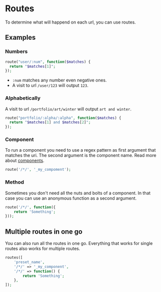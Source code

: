 # Routes

To determine what will happend on each url, you can use routes.

## Examples

### Numbers

```php
route("user/:num", function($matches) {
  return "$matches[1]";
});
```

- `:num` matches any number even negative ones.
- A visit to url `/user/123` will output `123`.

### Alphabetically

A visit to url `/portfolio/art/winter` will output `art and winter`.

```php
route("portfolio/:alpha/:alpha", function($matches) {
  return "$matches[1] and $matches[2]";
});
```

### Component

To run a component you need to use a regex pattern as first argument that matches the uri. The second argument is the component name. Read more about [components](components).

```php
route('/*/', '_my_compoment');
```

### Method

Sometimes you don't need all the nuts and bolts of a component. In that case you can use an anonymous function as a second argument.

```php
route('/*/', function({
    return 'Something';
}));
```

<!--
### Presets

The IO CMS core includes some route presets. You can run these by using preset the name as argument.

```php
route('preset_name');
```

### Core presets

Below are the current IO CMS core route presets. You can also read about them in [route-presets.php](route-presets.php).

```php
route('asset');
```
-->

## Multiple routes in one go

You can also run all the routes in one go. Everything that works for single routes also works for multiple routes.

```php
routes([
    'preset_name',
    '/*/' => '_my_component',
    '/*/' => function() {
        return 'Something';
    },
]);
```